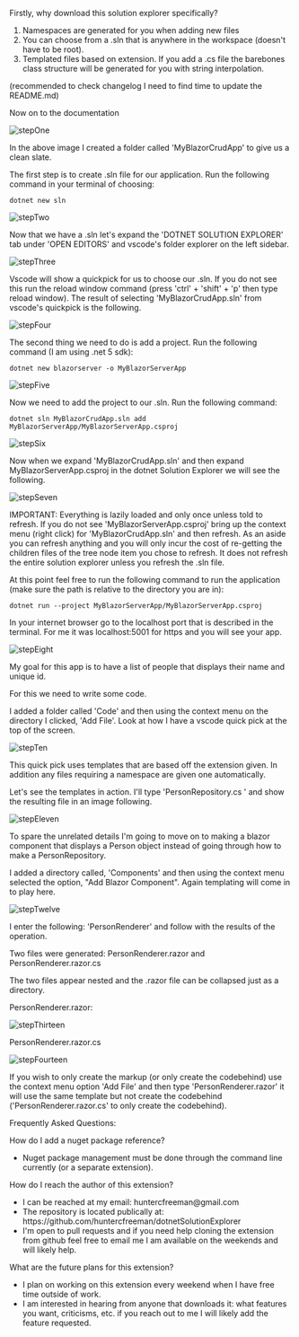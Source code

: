 Firstly, why download this solution explorer specifically?

<ol>
<li>Namespaces are generated for you when adding new files</li>
<li>You can choose from a .sln that is anywhere in the workspace (doesn't have to be root).</li>
<li>Templated files based on extension. If you add a .cs file the barebones class structure will be generated for you with string interpolation.</li>
</ol>

(recommended to check changelog I need to find time to update the README.md)

Now on to the documentation

![stepOne](https://raw.githubusercontent.com/huntercfreeman/dotnetSolutionExplorer/main/markdownImages/stepOne.png)

In the above image I created a folder called 'MyBlazorCrudApp' to give us a clean slate.

The first step is to create .sln file for our application. Run the following command in your terminal of choosing:

````
dotnet new sln
````

![stepTwo](https://raw.githubusercontent.com/huntercfreeman/dotnetSolutionExplorer/main/markdownImages/stepTwo.png)

Now that we have a .sln let's expand the 'DOTNET SOLUTION EXPLORER' tab under 'OPEN EDITORS' and vscode's folder explorer on the left sidebar.

![stepThree](https://raw.githubusercontent.com/huntercfreeman/dotnetSolutionExplorer/main/markdownImages/stepThree.png)

Vscode will show a quickpick for us to choose our .sln. If you do not see this run the reload window command (press 'ctrl' + 'shift' + 'p' then type reload window). The result of selecting 'MyBlazorCrudApp.sln' from vscode's quickpick is the following.

![stepFour](https://raw.githubusercontent.com/huntercfreeman/dotnetSolutionExplorer/main/markdownImages/stepFour.png)

The second thing we need to do is add a project. Run the following command (I am using .net 5 sdk):

```
dotnet new blazorserver -o MyBlazorServerApp
```

![stepFive](https://raw.githubusercontent.com/huntercfreeman/dotnetSolutionExplorer/main/markdownImages/stepFive.png)

Now we need to add the project to our .sln. Run the following command:

```
dotnet sln MyBlazorCrudApp.sln add MyBlazorServerApp/MyBlazorServerApp.csproj
```

![stepSix](https://raw.githubusercontent.com/huntercfreeman/dotnetSolutionExplorer/main/markdownImages/stepSix.png)

Now when we expand 'MyBlazorCrudApp.sln' and then expand MyBlazorServerApp.csproj in the dotnet Solution Explorer we will see the following.

![stepSeven](https://raw.githubusercontent.com/huntercfreeman/dotnetSolutionExplorer/main/markdownImages/stepSeven.png)

IMPORTANT: Everything is lazily loaded and only once unless told to refresh. If you do not see 'MyBlazorServerApp.csproj' bring up the context menu (right click) for 'MyBlazorCrudApp.sln' and then refresh. As an aside you can refresh anything and you will only incur the cost of re-getting the children files of the tree node item you chose to refresh. It does not refresh the entire solution explorer unless you refresh the .sln file.

At this point feel free to run the following command to run the application (make sure the path is relative to the directory you are in):

```
dotnet run --project MyBlazorServerApp/MyBlazorServerApp.csproj
```

In your internet browser go to the localhost port that is described in the terminal. For me it was localhost:5001 for https and you will see your app.

![stepEight](https://raw.githubusercontent.com/huntercfreeman/dotnetSolutionExplorer/main/markdownImages/stepEight.png)

My goal for this app is to have a list of people that displays their name and unique id.

For this we need to write some code.

I added a folder called 'Code' and then using the context menu on the directory I clicked, 'Add File'. Look at how I have a vscode quick pick at the top of the screen.

![stepTen](https://raw.githubusercontent.com/huntercfreeman/dotnetSolutionExplorer/main/markdownImages/stepTen.png)

This quick pick uses templates that are based off the extension given. In addition any files requiring a namespace are given one automatically.

Let's see the templates in action. I'll type 'PersonRepository.cs ' and show the resulting file in an image following.

![stepEleven](https://raw.githubusercontent.com/huntercfreeman/dotnetSolutionExplorer/main/markdownImages/stepEleven.png)

To spare the unrelated details I'm going to move on to making a blazor component that displays a Person object instead of going through how to make a PersonRepository.

I added a directory called, 'Components' and then using the context menu selected the option, "Add Blazor Component". Again templating will come in to play here.

![stepTwelve](https://raw.githubusercontent.com/huntercfreeman/dotnetSolutionExplorer/main/markdownImages/stepTwelve.png)

I enter the following: 'PersonRenderer' and follow with the results of the operation.

Two files were generated: PersonRenderer.razor and PersonRenderer.razor.cs

The two files appear nested and the .razor file can be collapsed just as a directory.

PersonRenderer.razor:

![stepThirteen](https://raw.githubusercontent.com/huntercfreeman/dotnetSolutionExplorer/main/markdownImages/stepThirteen.png)

PersonRenderer.razor.cs

![stepFourteen](https://raw.githubusercontent.com/huntercfreeman/dotnetSolutionExplorer/main/markdownImages/stepFourteen.png)

If you wish to only create the markup (or only create the codebehind) use the context menu option 'Add File' and then type 'PersonRenderer.razor' it will use the same template but not create the codebehind ('PersonRenderer.razor.cs' to only create the codebehind).

Frequently Asked Questions:

How do I add a nuget package reference?

<ul>
    <li>Nuget package management must be done through the command line currently (or a separate extension).</li>
</ul>

How do I reach the author of this extension?

<ul>
    <li>I can be reached at my email: huntercfreeman@gmail.com</li>
    <li>The repository is located publically at: https://github.com/huntercfreeman/dotnetSolutionExplorer</li>
    <li>I'm open to pull requests and if you need help cloning the extension from github feel free to email me I am available on the weekends and will likely help.</li>
</ul>

What are the future plans for this extension?

<ul>
    <li>I plan on working on this extension every weekend when I have free time outside of work.</li>
    <li>I am interested in hearing from anyone that downloads it: what features you want, criticisms, etc. if you reach out to me I will likely add the feature requested.</li>
</ul>

